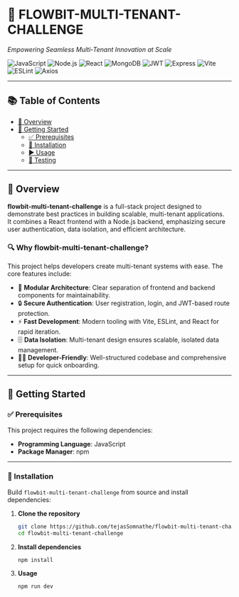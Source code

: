 # 🚀 FLOWBIT-MULTI-TENANT-CHALLENGE

_Empowering Seamless Multi-Tenant Innovation at Scale_

![JavaScript](https://img.shields.io/badge/JavaScript-F7DF1E?logo=javascript&logoColor=black)
![Node.js](https://img.shields.io/badge/Node.js-339933?logo=nodedotjs&logoColor=white)
![React](https://img.shields.io/badge/React-20232A?logo=react&logoColor=61DAFB)
![MongoDB](https://img.shields.io/badge/MongoDB-47A248?logo=mongodb&logoColor=white)
![JWT](https://img.shields.io/badge/JWT-black?logo=jsonwebtokens&logoColor=white)
![Express](https://img.shields.io/badge/Express.js-000000?logo=express&logoColor=white)
![Vite](https://img.shields.io/badge/Vite-646CFF?logo=vite&logoColor=white)
![ESLint](https://img.shields.io/badge/ESLint-4B32C3?logo=eslint&logoColor=white)
![Axios](https://img.shields.io/badge/Axios-5A29E4?logo=axios&logoColor=white)

---

## 📚 Table of Contents
- [📖 Overview](#-overview)
- [🚀 Getting Started](#-getting-started)
  - [✅ Prerequisites](#-prerequisites)
  - [🔧 Installation](#-installation)
  - [▶️ Usage](#️-usage)
  - [🧪 Testing](#-testing)

---

## 📖 Overview

**flowbit-multi-tenant-challenge** is a full-stack project designed to demonstrate best practices in building scalable, multi-tenant applications.  
It combines a React frontend with a Node.js backend, emphasizing secure user authentication, data isolation, and efficient architecture.

### 🔍 Why flowbit-multi-tenant-challenge?

This project helps developers create multi-tenant systems with ease. The core features include:

- 🌟 **Modular Architecture**: Clear separation of frontend and backend components for maintainability.
- 🔒 **Secure Authentication**: User registration, login, and JWT-based route protection.
- ⚡ **Fast Development**: Modern tooling with Vite, ESLint, and React for rapid iteration.
- 🗄 **Data Isolation**: Multi-tenant design ensures scalable, isolated data management.
- 👨‍💻 **Developer-Friendly**: Well-structured codebase and comprehensive setup for quick onboarding.

---

## 🚀 Getting Started

### ✅ Prerequisites

This project requires the following dependencies:

- **Programming Language**: JavaScript  
- **Package Manager**: npm  

---

### 🔧 Installation

Build `flowbit-multi-tenant-challenge` from source and install dependencies:

1. **Clone the repository**
   ```bash
   git clone https://github.com/tejasSomnathe/flowbit-multi-tenant-challenge
   cd flowbit-multi-tenant-challenge
   
2. **Install dependencies**
   ```bash
   npm install

3. **Usage**
   ```bash
   npm run dev
   
